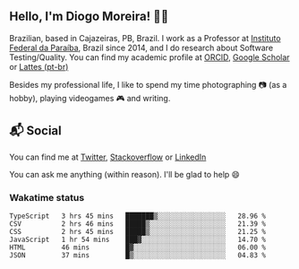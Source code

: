 ## Hello, I'm Diogo Moreira! 👋🏻

Brazilian, based in Cajazeiras, PB, Brazil.
I work as a Professor at [Instituto Federal da Paraíba](https://ifpb.edu.br), Brazil since 2014, and I do research about Software Testing/Quality. You can find my academic profile at [ORCID](https://orcid.org/0000-0003-1803-6565), [Google Scholar](https://scholar.google.com.br/citations?hl=pt-BR&user=DlSdlvEAAAAJ) or [Lattes (pt-br)](http://buscatextual.cnpq.br/buscatextual/visualizacv.do?id=K4384159A1)

Besides my professional life, I like to spend my time photographing 📷 (as a hobby), playing videogames 🎮 and writing.

## 📬 Social

You can find me at [Twitter](https://twitter.com/diogodmoreira), [Stackoverflow](https://stackoverflow.com/users/1541533/diogo-moreira) or [LinkedIn](https://linkedin.com/in/diogodmoreira)

You can ask me anything (within reason). I'll be glad to help 😄

### Wakatime status

<!--START_SECTION:waka-->

```text
TypeScript   3 hrs 45 mins   ███████▒░░░░░░░░░░░░░░░░░   28.96 %
CSV          2 hrs 46 mins   █████▒░░░░░░░░░░░░░░░░░░░   21.39 %
CSS          2 hrs 45 mins   █████▒░░░░░░░░░░░░░░░░░░░   21.25 %
JavaScript   1 hr 54 mins    ███▓░░░░░░░░░░░░░░░░░░░░░   14.70 %
HTML         46 mins         █▓░░░░░░░░░░░░░░░░░░░░░░░   06.00 %
JSON         37 mins         █▒░░░░░░░░░░░░░░░░░░░░░░░   04.83 %
```

<!--END_SECTION:waka-->
